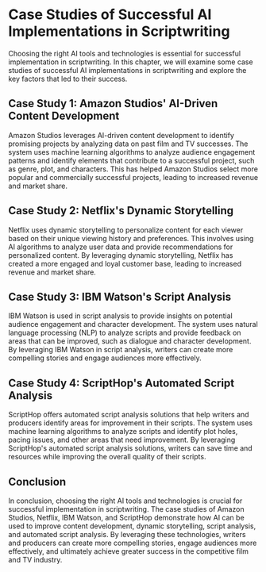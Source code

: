 Case Studies of Successful AI Implementations in Scriptwriting
=========================================================================================================================================

Choosing the right AI tools and technologies is essential for successful implementation in scriptwriting. In this chapter, we will examine some case studies of successful AI implementations in scriptwriting and explore the key factors that led to their success.

Case Study 1: Amazon Studios' AI-Driven Content Development
-----------------------------------------------------------

Amazon Studios leverages AI-driven content development to identify promising projects by analyzing data on past film and TV successes. The system uses machine learning algorithms to analyze audience engagement patterns and identify elements that contribute to a successful project, such as genre, plot, and characters. This has helped Amazon Studios select more popular and commercially successful projects, leading to increased revenue and market share.

Case Study 2: Netflix's Dynamic Storytelling
--------------------------------------------

Netflix uses dynamic storytelling to personalize content for each viewer based on their unique viewing history and preferences. This involves using AI algorithms to analyze user data and provide recommendations for personalized content. By leveraging dynamic storytelling, Netflix has created a more engaged and loyal customer base, leading to increased revenue and market share.

Case Study 3: IBM Watson's Script Analysis
------------------------------------------

IBM Watson is used in script analysis to provide insights on potential audience engagement and character development. The system uses natural language processing (NLP) to analyze scripts and provide feedback on areas that can be improved, such as dialogue and character development. By leveraging IBM Watson in script analysis, writers can create more compelling stories and engage audiences more effectively.

Case Study 4: ScriptHop's Automated Script Analysis
---------------------------------------------------

ScriptHop offers automated script analysis solutions that help writers and producers identify areas for improvement in their scripts. The system uses machine learning algorithms to analyze scripts and identify plot holes, pacing issues, and other areas that need improvement. By leveraging ScriptHop's automated script analysis solutions, writers can save time and resources while improving the overall quality of their scripts.

Conclusion
----------

In conclusion, choosing the right AI tools and technologies is crucial for successful implementation in scriptwriting. The case studies of Amazon Studios, Netflix, IBM Watson, and ScriptHop demonstrate how AI can be used to improve content development, dynamic storytelling, script analysis, and automated script analysis. By leveraging these technologies, writers and producers can create more compelling stories, engage audiences more effectively, and ultimately achieve greater success in the competitive film and TV industry.
